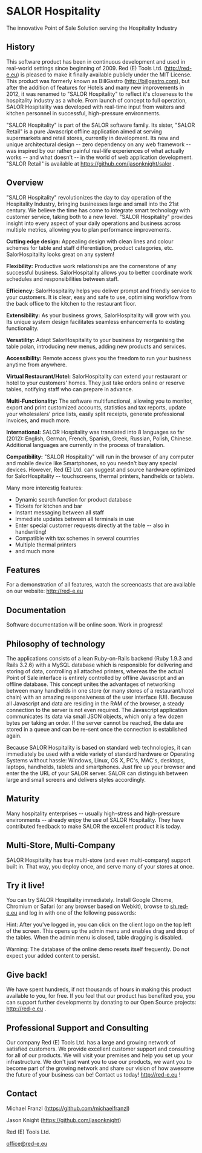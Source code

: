 SALOR Hospitality
=================

The innovative Point of Sale Solution serving the Hospitality Industry

History
-------

This software product has been in continuous development and used in real-world settings since beginning of 2009. Red (E) Tools Ltd. (http://red-e.eu) is pleased to make it finally available publicly under the MIT License. This product was formerly known as BillGastro (http://billgastro.com), but after the addition of features for Hotels and many new improvements in 2012, it was renamed to "SALOR Hospitality" to reflect it's closeness to the hospitality industry as a whole. From launch of concept to full operation, SALOR Hospitality was developed with real-time input from waiters and kitchen personnel in successful, high-pressure environments.

"SALOR Hospitality" is part of the SALOR software family. Its sister, "SALOR Retail" is a pure Javascript offline application aimed at serving supermarkets and retail stores, currently in development. Its new and unique architectural design -- zero dependency on any web framework -- was inspired by our rather painful real-life experiences of what actually works -- and what doesn't -- in the world of web application development. "SALOR Retail" is available at https://github.com/jasonknight/salor .

Overview
--------

"SALOR Hospitality" revolutionizes the day to day operation of the Hospitality Industry, bringing businesses large and small into the 21st century. We believe the time has come to integrate smart technology with customer service, taking both to a new level. "SALOR Hospitality" provides insight into every aspect of your daily operations and business across multiple metrics, allowing you to plan performance improvements.

**Cutting edge design:**
  Appealing design with clean lines and colour schemes for table and staff differentiation, product categories, etc. SalorHospitality looks great on any system!

**Flexibility:**
  Productive work relationships are the cornerstone of any successful business. SalorHospitality allows you to better coordinate work schedules and responsibilities between staff.

**Efficiency:**
  SalorHospitality helps you deliver prompt and friendly service to your customers. It is clear, easy and safe to use, optimising workflow from the back office to the kitchen to the restaurant floor.

**Extensibility:**
  As your business grows, SalorHospitality will grow with you. Its unique system design facilitates seamless enhancements to existing functionality.

**Versatility:**
  Adapt SalorHospitality to your business by reorganising the table polan, introducing new menus, adding new products and services.

**Accessibility:**
  Remote access gives you the freedom to run your business anytime from anywhere.

**Virtual Restaurant/Hotel:**
  SalorHospitality can extend your restaurant or hotel to your customers' homes. They just take orders online or reserve tables, notifying staff who can prepare in advance.

**Multi-Functionality:**
  The software multifunctional, allowing you to monitor, export and print customized accounts, statistics and tax reports, update your wholesalers' price lists, easily split receipts, generate professional invoices, and much more.
  
**International:**
  SALOR Hospitality was translated into 8 languages so far (2012): English, German, French, Spanish, Greek, Russian, Polish, Chinese. Additional languages are currently in the process of translation.

**Compatibility:**
  "SALOR Hospitality" will run in the browser of any computer and mobile device like Smartphones, so you needn't buy any special devices. However, Red (E) Ltd. can suggest and source hardware optimized for SalorHospitality -- touchscreens, thermal printers, handhelds or tablets.

Many more interestig features:

* Dynamic search function for product database
* Tickets for kitchen and bar
* Instant messaging between all staff
* Immediate updates between all terminals in use
* Enter special customer requests directly at the table -- also in handwriting!
* Compatible with tax schemes in several countries
* Multiple thermal printers
* and much more


Features
--------

For a demonstration of all features, watch the screencasts that are available on our website: http://red-e.eu

Documentation
-------------

Software documentation will be online soon. Work in progress!

Philosophy of technology
------------------------

The applications consists of a lean Ruby-on-Rails backend (Ruby 1.9.3 and Rails 3.2.6) with a MySQL database which is responsible for delivering and storing of data, controlling all attached printers, whereas the the actual Point of Sale interface is entirely controlled by offline Javascript and an offline database. This concept unites the advantages of networking between many handhelds in one store (or many stores of a restaurant/hotel chain) with an amazing responsiveness of the user interface (UI). Because all Javascript and data are residing in the RAM of the browser, a steady connection to the server is not even required. The Javascript application communicates its data via small JSON objects, which only a few dozen bytes per taking an order. If the server cannot be reached, the data are stored in a queue and can be re-sent once the connection is established again.

Because SALOR Hospitality is based on standard web technologies, it can immediately be used with a wide variety of standard hardware or Operating Systems without hassle: Windows, Linux, OS X, PC's, MAC's, desktops, laptops, handhelds, tablets and smartphones. Just fire up your browser and enter the the URL of your SALOR server. SALOR can distinguish between large and small screens and delivers styles accordingly.

Maturity
--------

Many hospitality enterprises -- usually high-stress and high-pressure environments -- already enjoy the use of SALOR Hospitality. They have contributed feedback to make SALOR the excellent product it is today.

Multi-Store, Multi-Company
--------------------------

SALOR Hospitality has true multi-store (and even multi-company) support built in. That way, you deploy once, and serve many of your stores at once.


Try it live!
------------

You can try SALOR Hospitality immediately. Install Google Chrome, Chromium or Safari (or any browser based on Webkit), browse to [sh.red-e.eu](http://sh.red-e.eu) and log in with one of the following passwords:

Hint: After you've logged in, you can click on the client logo on the top left of the screen. This opens up the admin menu and enables drag and drop of the tables. When the admin menu is closed, table dragging is disabled.

Warning: The database of the online demo resets itself frequently. Do not expect your added content to persist.


Give back!
----------

We have spent hundreds, if not thousands of hours in making this product available to you, for free. If you feel that our product has benefited you, you can support further developments by donating to our Open Source projects: http://red-e.eu .


Professional Support and Consulting
-----------------------------------

Our company Red (E) Tools Ltd. has a large and growing network of satisfied customers. We provide excellent customer support and consulting for all of our products. We will visit your premises and help you set up your infrastructure. We don't just want you to use our products, we want you to become part of the growing network and share our vision of how awesome the future of your business can be! Contact us today! http://red-e.eu !

Contact
-------

Michael Franzl (https://github.com/michaelfranzl)

Jason Knight (https://github.com/jasonknight)

Red (E) Tools Ltd.

office@red-e.eu
